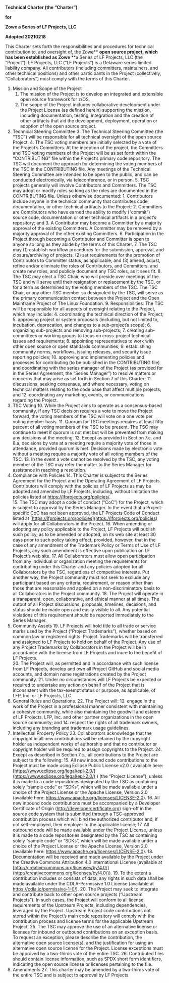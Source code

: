 **Technical Charter (the “Charter”)**

**for**

**Zowe a Series of LF Projects, LLC**

**Adopted 20210218**

This Charter sets forth the responsibilities and procedures for technical contribution to, and oversight of, the Zowe** **open source project, which has been established as Zowe** **a Series of LF Projects, LLC (the “Project”).  LF Projects, LLC (“LF Projects”) is a Delaware series limited liability company. All contributors (including committers, maintainers, and other technical positions) and other participants in the Project (collectively, “Collaborators”) must comply with the terms of this Charter. 



1. Mission and Scope of the Project
    1. The mission of the Project is to develop an integrated and extensible open source framework for z/OS. 
    2. The scope of the Project includes collaborative development under the Project License (as defined herein) supporting the mission, including documentation, testing, integration and the creation of other artifacts that aid the development, deployment, operation or adoption of the open source project.
2. Technical Steering Committee
    3. The Technical Steering Committee (the “TSC”) will be responsible for all technical oversight of the open source Project. 
    4. The TSC voting members are initially selected by a vote of the Project’s Committers. At the inception of the project, the Committers and TSC voting members of the Project will be as set forth within the “CONTRIBUTING” file within the Project’s primary code repository. The TSC will document the approach for determining the voting members of the TSC in the CONTRIBUTING file.  Any meetings of the Technical Steering Committee are intended to be open to the public, and can be conducted electronically, via teleconference, or in person. 
    5. TSC projects generally will involve Contributors and Committers. The TSC may adopt or modify roles so long as the roles are documented in the CONTRIBUTING file. Unless otherwise documented: 
        1. Contributors include anyone in the technical community that contributes code, documentation, or other technical artifacts to the Project; 
        2. Committers are Contributors who have earned the ability to modify (“commit”) source code, documentation or other technical artifacts in a project’s repository; and
        3. A Contributor may become a Committer by a majority approval of the existing Committers. A Committer may be removed by a majority approval of the other existing Committers.
    6. Participation in the Project through becoming a Contributor and Committer is open to anyone so long as they abide by the terms of this Charter. 
    7. The TSC may (1) establish workflow procedures for the submission, approval, and closure/archiving of projects, (2) set requirements for the promotion of Contributors to Committer status, as applicable, and (3) amend, adjust, refine and/or eliminate the roles of Contributors, and Committers, and create new roles, and publicly document any TSC roles, as it sees fit.
    8. The TSC may elect a TSC Chair, who will preside over meetings of the TSC and will serve until their resignation or replacement by the TSC, or for a term as determined by the voting members of the TSC.  The TSC Chair, or any other TSC member so designated by the TSC, will serve as the primary communication contact between the Project and the Open Mainframe Project of The Linux Foundation.
    9. Responsibilities: The TSC will be responsible for all aspects of oversight relating to the Project, which may include:
        4. coordinating the technical direction of the Project;
        5. approving project or system proposals (including, but not limited to, incubation, deprecation, and changes to a sub-project’s scope);
        6. organizing sub-projects and removing sub-projects;
        7. creating sub-committees or working groups to focus on cross-project technical issues and requirements;
        8. appointing representatives to work with other open source or open standards communities;
        9. establishing community norms, workflows, issuing releases, and security issue reporting policies;
        10. approving and implementing policies and processes for contributing (to be published in the CONTRIBUTING file) and coordinating with the series manager of the Project (as provided for in the Series Agreement, the “Series Manager”) to resolve matters or concerns that may arise as set forth in Section 7 of this Charter;
        11. discussions, seeking consensus, and where necessary, voting on technical matters relating to the code base that affect multiple projects; and
        12. coordinating any marketing, events, or communications regarding the Project.
3. TSC Voting
    10. While the Project aims to operate as a consensus-based community, if any TSC decision requires a vote to move the Project forward, the voting members of the TSC will vote on a one vote per voting member basis.
    11. Quorum for TSC meetings requires at least fifty percent of all voting members of the TSC to be present. The TSC may continue to meet if quorum is not met but will be prevented from making any decisions at the meeting.
    12. Except as provided in Section 7.c. and 8.a, decisions by vote at a meeting require a majority vote of those in attendance, provided quorum is met. Decisions made by electronic vote without a meeting require a majority vote of all voting members of the TSC.
    13. In the event a vote cannot be resolved by the TSC, any voting member of the TSC may refer the matter to the Series Manager for assistance in reaching a resolution.
4. Compliance with Policies 
    14. This Charter is subject to the Series Agreement for the Project and the Operating Agreement of LF Projects. Contributors will comply with the policies of LF Projects as may be adopted and amended by LF Projects, including, without limitation the policies listed at https://lfprojects.org/policies/.  
    15. The TSC may adopt a code of conduct (“CoC”) for the Project, which is subject to approval by the Series Manager.  In the event that a Project-specific CoC has not been approved, the LF Projects Code of Conduct listed at [https://lfprojects.org/policies](https://lfprojects.org/policies) will apply for all Collaborators in the Project.
    16. When amending or adopting any policy applicable to the Project, LF Projects will publish such policy, as to be amended or adopted, on its web site at least 30 days prior to such policy taking effect; provided, however, that in the case of any amendment of the Trademark Policy or Terms of Use of LF Projects, any such amendment is effective upon publication on LF Project’s web site.
    17. All Collaborators must allow open participation from any individual or organization meeting the requirements for contributing under this Charter and any policies adopted for all Collaborators by the TSC, regardless of competitive interests. Put another way, the Project community must not seek to exclude any participant based on any criteria, requirement, or reason other than those that are reasonable and applied on a non-discriminatory basis to all Collaborators in the Project community.
    18. The Project will operate in a transparent, open, collaborative, and ethical manner at all times. The output of all Project discussions, proposals, timelines, decisions, and status should be made open and easily visible to all. Any potential violations of this requirement should be reported immediately to the Series Manager.
5. Community Assets
    19. LF Projects will hold title to all trade or service marks used by the Project (“Project Trademarks”), whether based on common law or registered rights.  Project Trademarks will be transferred and assigned to LF Projects to hold on behalf of the Project. Any use of any Project Trademarks by Collaborators in the Project will be in accordance with the license from LF Projects and inure to the benefit of LF Projects.  
    20. The Project will, as permitted and in accordance with such license from LF Projects, develop and own all Project GitHub and social media accounts, and domain name registrations created by the Project community.
    21. Under no circumstances will LF Projects be expected or required to undertake any action on behalf of the Project that is inconsistent with the tax-exempt status or purpose, as applicable, of LFP, Inc. or LF Projects, LLC.
6. General Rules and Operations. 
    22. The Project will:
        13. engage in the work of the Project in a professional manner consistent with maintaining a cohesive community, while also maintaining the goodwill and esteem of LF Projects, LFP, Inc. and other partner organizations in the open source community; and
        14. respect the rights of all trademark owners, including any branding and trademark usage guidelines.
7. Intellectual Property Policy
    23. Collaborators acknowledge that the copyright in all new contributions will be retained by the copyright holder as independent works of authorship and that no contributor or copyright holder will be required to assign copyrights to the Project. 
    24. Except as described in Section 7.c., all contributions to the Project are subject to the following: 
        15. All new inbound code contributions to the Project must be made using Eclipse Public License v2.0 ( available here: [https://www.eclipse.org/legal/epl-2.0/](https://www.eclipse.org/legal/epl-2.0/) ) (the “Project License”), unless it is made to a code repositories designated by the TSC as containing solely “sample code” or “SDKs”, which will be made available under a choice of the Project License or the Apache License, Version 2.0 (available here: https://www.apache.org/licenses/LICENSE-2.0). 
        16. All new inbound code contributions must be accompanied by a Developer Certificate of Origin (http://developercertificate.org) sign-off in the source code system that is submitted through a TSC-approved contribution process which will bind the authorized contributor and, if not self-employed, their employer to the applicable license;
        17. All outbound code will be made available under the Project License, unless it is made to a code repositories designated by the TSC as containing solely “sample code” or “SDKs”, which will be made available under a choice of the Project License or the Apache License, Version 2.0 (available here: https://www.apache.org/licenses/LICENSE-2.0).
        18. Documentation will be received and made available by the Project under the Creative Commons Attribution 4.0 International License (available at [http://creativecommons.org/licenses/by/4.0/](http://creativecommons.org/licenses/by/4.0/)). 
        19. To the extent a contribution includes or consists of data, any rights in such data shall be made available under the CDLA-Permissive 1.0 License (available at https://cdla.io/permissive-1-0/).
        20. The Project may seek to integrate and contribute back to other open source projects (“Upstream Projects”). In such cases, the Project will conform to all license requirements of the Upstream Projects, including dependencies, leveraged by the Project.  Upstream Project code contributions not stored within the Project’s main code repository will comply with the contribution process and license terms for the applicable Upstream Project.
    25. The TSC may approve the use of an alternative license or licenses for inbound or outbound contributions on an exception basis. To request an exception, please describe the contribution, the alternative open source license(s), and the justification for using an alternative open source license for the Project. License exceptions must be approved by a two-thirds vote of the entire TSC. 
    26. Contributed files should contain license information, such as SPDX short form identifiers, indicating the open source license or licenses pertaining to the file.
8. Amendments
    27. This charter may be amended by a two-thirds vote of the entire TSC and is subject to approval by LF Projects.
